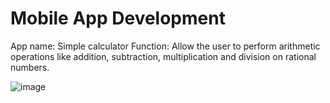 # Mobile App Development

App name: Simple calculator
Function: Allow the user to perform arithmetic operations like addition, subtraction, multiplication and division on rational numbers.




![image](https://github.com/SakshiGoyal001/calculator-using-flutter/assets/100338507/81ad5981-4a8e-46e5-ad8d-08d080ab477d)


